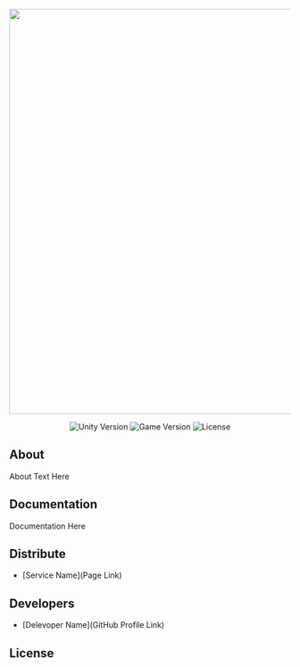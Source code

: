<p align="center">
      <img src="https://github.com/drippyzxc/gifforwork/blob/main/2025-04-20%2000-28-29%20(online-video-cutter.com).gif" width="726">
</p>

<p align="center">
   <img src="" alt="Unity Version">
   <img src="" alt="Game Version">
   <img src="" alt="License">
</p>

## About

About Text Here

## Documentation

Documentation Here

## Distribute

- [Service Name](Page Link)


## Developers

- [Delevoper Name](GitHub Profile Link)

## License
